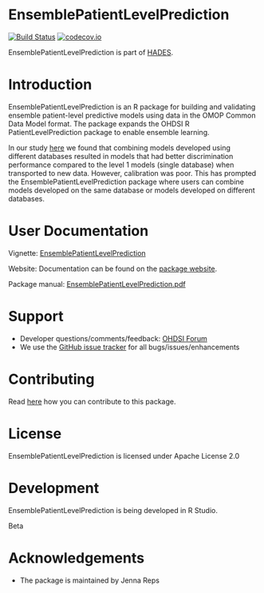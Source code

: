 EnsemblePatientLevelPrediction
========================================================

[![Build Status](https://github.com/OHDSI/EnsemblePatientLevelPrediction/workflows/R-CMD-check/badge.svg)](https://github.com/OHDSI/EnsemblePatientLevelPrediction/actions?query=workflow%3AR-CMD-check)
[![codecov.io](https://codecov.io/github/OHDSI/EnsemblePatientLevelPrediction/coverage.svg?branch=main)](https://codecov.io/github/OHDSI/EnsemblePatientLevelPrediction?branch=main)

EnsemblePatientLevelPrediction is part of [HADES](https://ohdsi.github.io/Hades).

Introduction
============

EnsemblePatientLevelPrediction is an R package for building and validating ensemble patient-level predictive models using data in the OMOP Common Data Model format.  The package expands the OHDSI R PatientLevelPrediction package to enable ensemble learning.

In our study [here](https://www.researchsquare.com/article/rs-1217376/v1) we found that combining models developed using different databases resulted in models that had better discrimination performance compared to the level 1 models (single database) when transported to new data.  However, calibration was poor.  This has prompted the EnsemblePatientLevelPrediction package where users can combine models developed on the same database or models developed on different databases.


User Documentation
==================

Vignette: [EnsemblePatientLevelPrediction](https://raw.githubusercontent.com/OHDSI/EnsemblePatientLevelPrediction/main/inst/doc/BuildingEnsembleModels.pdf)

Website: Documentation can be found on the [package website](https://ohdsi.github.io/EnsemblePatientLevelPrediction).

Package manual: [EnsemblePatientLevelPrediction.pdf](https://github.com/OHDSI/EnsemblePatientLevelPrediction/blob/master/extras/EnsemblePatientLevelPrediction.pdf)


Support
=======
* Developer questions/comments/feedback: <a href="http://forums.ohdsi.org/c/developers">OHDSI Forum</a>
* We use the <a href="https://github.com/OHDSI/EnsemblePatientLevelPrediction/issues">GitHub issue tracker</a> for all bugs/issues/enhancements

Contributing
============
Read [here](https://ohdsi.github.io/Hades/contribute.html) how you can contribute to this package. 
 
License
=======
EnsemblePatientLevelPrediction is licensed under Apache License 2.0

Development
===========
EnsemblePatientLevelPrediction is being developed in R Studio.

Beta

# Acknowledgements

- The package is maintained by Jenna Reps
